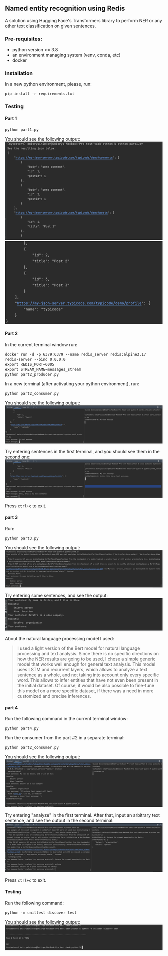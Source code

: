 ## Named entity recognition using Redis
A solution using Hugging Face's Transformers library to perform NER or any other text classification on given sentences.

### Pre-requisites:

- python version >= 3.8
- an environment managing system (venv, conda, etc)
- docker

### Installation
In a new python environment, please, run:
```
pip install -r requirements.txt
```

### Testing

#### Part 1
```
python part1.py
```
You should see the following output:
![Image #1](static/output1.png?raw=true "Output #1")
![Image #2](static/output2.png?raw=true "Output #2")

#### Part 2
In the current terminal window run:
```
docker run -d -p 6379:6379 --name redis_server redis:alpine3.17  redis-server --bind 0.0.0.0
export REDIS_PORT=6005
export STREAM_NAME=messages_stream
python part2_producer.py
```
In a new terminal (after activating your python environment), run:
```
python part2_consumer.py
```
You should see the following output:
![Image #3](static/output3.png?raw=true "Output #3")

Try entering sentences in the first terminal, and you should see them in the second one:
![Image #4](static/output4.png?raw=true "Output #4")

Press `ctrl+c` to exit.
#### part 3
Run:
```
python part3.py
```
You should see the following output:
![Image #5](static/output5.png?raw=true "Output #5")

Try entering some sentences, and see the output:
![Image #6](static/output6.png?raw=true "Output #6")

About the natural language processing model I used:
> I used a light version of the Bert model for natural language processing and text analysis.
> Since there is no specific directions on how the NER results are going to be used,
> I chose a simple generic model that works well enough for general text analysis.
> This model uses LSTM and recurrent layers, which allows to analyze a text sentence
> as a whole, and not taking into account only every specific word. This allows to
> infer entities that have not even been present in the initial dataset. Of course,
> it would be also possible to fine-tune this model on a more specific dataset,
> if there was a need in more customized and precise inferences.


#### part 4
Run the following command in the current terminal window:
```
python part4.py
```
Run the consumer from the part #2 in a separate terminal:
```
python part2_consumer.py
```
You should see the following output:
![Image #7](static/output7.png?raw=true "Output #7")

Try entering "analyze" in the first terminal. After that, input an arbitrary
text sentence, and see the output in the second terminal:
![Image #8](static/output8.png?raw=true "Output #8")


Press `ctrl+c` to exit.

#### Testing
Run the following command:
```
python -m unittest discover test
```

You should see the following output:
![Image #9](static/output9.png?raw=true "Output #9")
